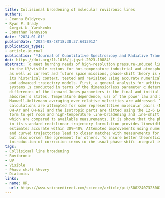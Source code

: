 ```yaml
---
title: Collisional broadening of molecular rovibronic lines
authors:
- Jeanna Buldyreva
- Ryan P. Brady
- Sergei N. Yurchenko
- Jonathan Tennyson
date: '2024-01-01'
publishDate: '2024-08-18T18:38:37.641391Z'
publication_types:
- article-journal
publication: '*Journal of Quantitative Spectroscopy and Radiative Transfer*'
doi: https://doi.org/10.1016/j.jqsrt.2023.108843
abstract: To meet burning needs of high-resolution pressure-induced line-shape parameters
  in the UV/visible regions for hot-temperature industrial and atmospheric applications
  as well as current and future space missions, phase-shift theory is examined in
  its historical context, tested and revisited using accurate numerical potentials
  and advanced trajectory models. First, a general analysis for arbitrary molecular
  systems is conducted in terms of the dimensionless parameter α determined by the
  differences of the Lennard-Jones parameters in the final and initial electronic
  absorber’s states. Temperature dependence, use of the power law and influence of
  Maxwell–Boltzmann averaging over relative velocities are addressed. Then, interaction-potential
  calculations are attempted for some representative molecular pairs (NO-Ar, NO-N2,
  OH-Ar and OH-N2) and the isotropic parts are fitted using the 12-6 Lennard-Jones
  form to get room and high-temperature line-broadening and line-shift coefficients
  which are compared to available measurements. It is shown that the phase-shift theory
  in its standard rectilinear-trajectory formulation provides linewidth and shift
  estimates accurate within 30%–40%. Attempted improvements using numerical potentials
  and curved trajectories lead to closer matches with measurements for some cases
  but also worsen the agreement for others. To ensure better theoretical predictions,
  introduction of correction terms to the usual phase-shift integral is suggested.
tags:
- Collisional line broadening
- Rovibronic
- UV
- Visible
- Phase-shift theory
- Diatomics
links:
- name: URL
  url: https://www.sciencedirect.com/science/article/pii/S0022407323003618
---
```

